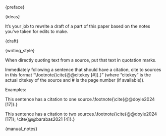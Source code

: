 {preface}

{ideas}

It’s your job to rewrite a draft of a part of this paper based on the notes you've taken for edits to make.

{draft}

{writing_style}

When directly quoting text from a source, put that text in quotation marks.

Immediately following a sentence that should have a citation, cite to sources in this format “\footnote{\cite{@@citekey [#]}.}” (where “citekey” is the actual citekey of the source and # is the page number (if available)).

Examples: 

This sentence has a citation to one source.\footnote{\cite{@@doyle2024 [17]}.}

This sentence has a citation to two sources.\footnote{\cite{@@doyle2024 [17]}; \cite{@@barabas2021 [4]}.}

{manual_notes}

